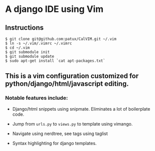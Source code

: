 # A django IDE using Vim

## Instructions
    $ git clone git@github.com:patux/CalVIM.git ~/.vim
    $ ln -s ~/.vim/.vimrc ~/.vimrc
    $ cd ~/.vim
    $ git submodule init
    $ git submodule update
    $ sudo apt-get install `cat apt-packages.txt`

## This is a vim configuration customized for python/django/html/javascript editing.

### Notable features include:

* Django/html snippets using snipmate. Eliminates a lot of boilerplate code.

* Jump from `urls.py` to `views.py` to template using vimango.

* Navigate using nerdtree, see tags using taglist

* Syntax highlighting for django templates.

